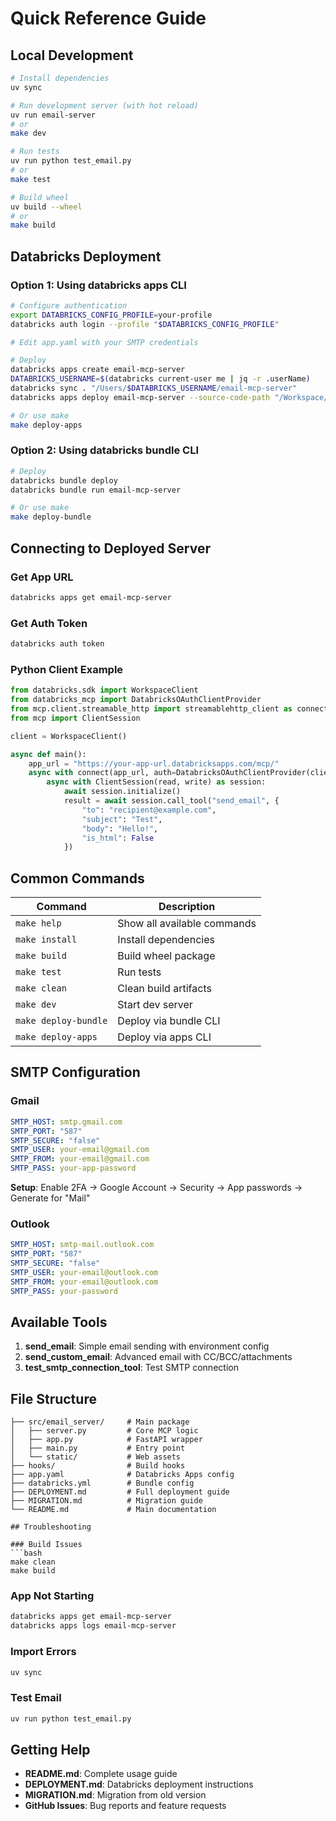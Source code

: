 # Quick Reference Guide

## Local Development

```bash
# Install dependencies
uv sync

# Run development server (with hot reload)
uv run email-server
# or
make dev

# Run tests
uv run python test_email.py
# or  
make test

# Build wheel
uv build --wheel
# or
make build
```

## Databricks Deployment

### Option 1: Using databricks apps CLI

```bash
# Configure authentication
export DATABRICKS_CONFIG_PROFILE=your-profile
databricks auth login --profile "$DATABRICKS_CONFIG_PROFILE"

# Edit app.yaml with your SMTP credentials

# Deploy
databricks apps create email-mcp-server
DATABRICKS_USERNAME=$(databricks current-user me | jq -r .userName)
databricks sync . "/Users/$DATABRICKS_USERNAME/email-mcp-server"
databricks apps deploy email-mcp-server --source-code-path "/Workspace/Users/$DATABRICKS_USERNAME/email-mcp-server"

# Or use make
make deploy-apps
```

### Option 2: Using databricks bundle CLI

```bash
# Deploy
databricks bundle deploy
databricks bundle run email-mcp-server

# Or use make
make deploy-bundle
```

## Connecting to Deployed Server

### Get App URL
```bash
databricks apps get email-mcp-server
```

### Get Auth Token
```bash
databricks auth token
```

### Python Client Example
```python
from databricks.sdk import WorkspaceClient
from databricks_mcp import DatabricksOAuthClientProvider
from mcp.client.streamable_http import streamablehttp_client as connect
from mcp import ClientSession

client = WorkspaceClient()

async def main():
    app_url = "https://your-app-url.databricksapps.com/mcp/"
    async with connect(app_url, auth=DatabricksOAuthClientProvider(client)) as (read, write, _):
        async with ClientSession(read, write) as session:
            await session.initialize()
            result = await session.call_tool("send_email", {
                "to": "recipient@example.com",
                "subject": "Test",
                "body": "Hello!",
                "is_html": False
            })
```

## Common Commands

| Command | Description |
|---------|-------------|
| `make help` | Show all available commands |
| `make install` | Install dependencies |
| `make build` | Build wheel package |
| `make test` | Run tests |
| `make clean` | Clean build artifacts |
| `make dev` | Start dev server |
| `make deploy-bundle` | Deploy via bundle CLI |
| `make deploy-apps` | Deploy via apps CLI |

## SMTP Configuration

### Gmail
```yaml
SMTP_HOST: smtp.gmail.com
SMTP_PORT: "587"
SMTP_SECURE: "false"
SMTP_USER: your-email@gmail.com
SMTP_FROM: your-email@gmail.com
SMTP_PASS: your-app-password
```

**Setup**: Enable 2FA → Google Account → Security → App passwords → Generate for "Mail"

### Outlook
```yaml
SMTP_HOST: smtp-mail.outlook.com
SMTP_PORT: "587"
SMTP_SECURE: "false"
SMTP_USER: your-email@outlook.com
SMTP_FROM: your-email@outlook.com
SMTP_PASS: your-password
```

## Available Tools

1. **send_email**: Simple email sending with environment config
2. **send_custom_email**: Advanced email with CC/BCC/attachments
3. **test_smtp_connection_tool**: Test SMTP connection

## File Structure

```
├── src/email_server/     # Main package
│   ├── server.py         # Core MCP logic
│   ├── app.py            # FastAPI wrapper
│   ├── main.py           # Entry point
│   └── static/           # Web assets
├── hooks/                # Build hooks
├── app.yaml              # Databricks Apps config
├── databricks.yml        # Bundle config
├── DEPLOYMENT.md         # Full deployment guide
├── MIGRATION.md          # Migration guide
└── README.md             # Main documentation

## Troubleshooting

### Build Issues
```bash
make clean
make build
```

### App Not Starting
```bash
databricks apps get email-mcp-server
databricks apps logs email-mcp-server
```

### Import Errors
```bash
uv sync
```

### Test Email
```bash
uv run python test_email.py
```

## Getting Help

- **README.md**: Complete usage guide
- **DEPLOYMENT.md**: Databricks deployment instructions
- **MIGRATION.md**: Migration from old version
- **GitHub Issues**: Bug reports and feature requests
```
